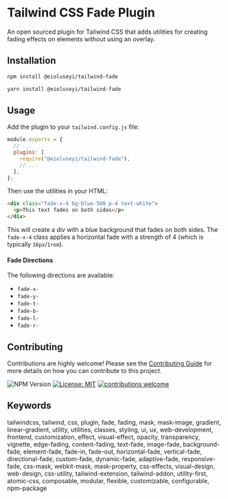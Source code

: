 # Tailwind CSS Fade Plugin

An open sourced plugin for Tailwind CSS that adds utilities for creating fading effects on elements without using an overlay.

## Installation

```bash
npm install @eioluseyi/tailwind-fade
```

```bash
yarn install @eioluseyi/tailwind-fade
```

## Usage

Add the plugin to your `tailwind.config.js` file:

```javascript
module.exports = {
  // ...
  plugins: [
    require("@eioluseyi/tailwind-fade"),
    // ...
  ],
};
```

Then use the utilities in your HTML:

```html
<div class="fade-x-4 bg-blue-500 p-4 text-white">
  <p>This text fades on both sides</p>
</div>
```

This will create a div with a blue background that fades on both sides. The `fade-x-4` class applies a horizontal fade with a strength of 4 (which is typically `16px`/`1rem`).

#### Fade Directions

The following directions are available:

- `fade-x-`
- `fade-y-`
- `fade-t-`
- `fade-b-`
- `fade-l-`
- `fade-r-`

## Contributing

Contributions are highly welcome! Please see the [Contributing Guide](https://github.com/eioluseyi/tailwind-fade#contributing) for more details on how you can contribute to this project.

![NPM Version](https://img.shields.io/npm/v/@eioluseyi/tailwind-fade)
[![License: MIT](https://img.shields.io/badge/License-MIT-yellow.svg)](https://opensource.org/licenses/MIT)
[![contributions welcome](https://img.shields.io/badge/contributions-welcome-brightgreen.svg?style=flat)](https://github.com/eioluseyi/tailwind-fade/issues)

## Keywords

tailwindcss, tailwind, css, plugin, fade, fading, mask, mask-image, gradient, linear-gradient, utility, utilities, classes, styling, ui, ux, web-development, frontend, customization, effect, visual-effect, opacity, transparency, vignette, edge-fading, content-fading, text-fade, image-fade, background-fade, element-fade, fade-in, fade-out, horizontal-fade, vertical-fade, directional-fade, custom-fade, dynamic-fade, adaptive-fade, responsive-fade, css-mask, webkit-mask, mask-property, css-effects, visual-design, web-design, css-utility, tailwind-extension, tailwind-addon, utility-first, atomic-css, composable, modular, flexible, customizable, configurable, npm-package
